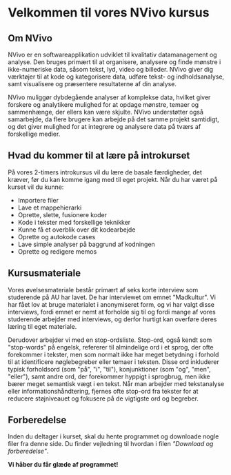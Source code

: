 # Velkommen til vores NVivo kursus
## Om NVivo

NVivo er en softwareapplikation udviklet til kvalitativ datamanagement og analyse. Den bruges primært til at organisere, analysere og finde mønstre i ikke-numeriske data, såsom tekst, lyd, video og billeder. NVivo giver dig værktøjer til at kode og kategorisere data, udføre tekst- og indholdsanalyse, samt visualisere og præsentere resultaterne af din analyse.

NVivo muliggør dybdegående analyser af komplekse data, hvilket giver forskere og analytikere mulighed for at opdage mønstre, temaer og sammenhænge, der ellers kan være skjulte. NVivo understøtter også samarbejde, da flere brugere kan arbejde på det samme projekt samtidigt, og det giver mulighed for at integrere og analysere data på tværs af forskellige medier.

## Hvad du kommer til at lære på introkurset
På vores 2-timers introkursus vil du lære de basale færdigheder, det kræver, før du kan komme igang med til eget projekt. Når du har været på kurset vil du kunne:
- Importere filer
- Lave et mappehierarki
- Oprette, slette, fusionere koder
- Kode i tekster med forskellige teknikker
- Kunne få et overblik over dit kodearbejde
- Oprette og autokode cases
- Lave simple analyser på baggrund af kodningen
- Oprette og redigere memos


## Kursusmateriale
Vores øvelsesmateriale består primært af seks korte interview som studerende på AU har lavet. De har interviewet om emnet "Madkultur". Vi har fået lov at bruge materialet i anonymiseret form, og vi har valgt disse interviews, fordi emnet er nemt at forholde sig til og fordi mange af vores studerende arbejder med interviews, og derfor hurtigt kan overføre deres læring til eget materiale.

Derudover arbejder vi med en stop-ordsliste. Stop-ord, også kendt som "stop-words" på engelsk, refererer til almindelige ord i et sprog, der ofte forekommer i tekster, men som normalt ikke har meget betydning i forhold til at identificere nøglebegreber eller temaer i teksten. Disse ord inkluderer typisk forholdsord (som "på", "i", "til"), konjunktioner (som "og", "men", "eller"), samt andre ord, der forekommer hyppigt i sprogbrug, men ikke bærer meget semantisk vægt i en tekst. Når man arbejder med tekstanalyse eller informationshåndtering, fjernes ofte stop-ord fra tekster for at reducere støjniveauet og fokusere på de vigtigste ord og begreber. 


## Forberedelse
Inden du deltager i kurset, skal du hente programmet og downloade nogle filer fra denne side. Du finder vejledning til hvordan i filen _"Download og forberedelse"_.

**Vi håber du får glæde af programmet!**


